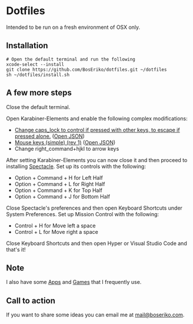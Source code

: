# Dotfiles
Intended to be run on a fresh environment of OSX only.

## Installation

    # Open the default terminal and run the following
    xcode-select --install
    git clone https://github.com/BosEriko/dotfiles.git ~/dotfiles
    sh ~/dotfiles/install.sh

## A few more steps
Close the default terminal.

Open Karabiner-Elements and enable the following complex modifications:
- [Change caps_lock to control if pressed with other keys, to escape if pressed alone.](https://pqrs.org/osx/karabiner/complex_modifications/#caps_lock) ([Open JSON](https://pqrs.org/osx/karabiner/complex_modifications/json/caps_lock.json))
- [Mouse keys (simple) (rev 1)](https://pqrs.org/osx/karabiner/complex_modifications/#mouse_keys_simple) ([Open JSON](https://pqrs.org/osx/karabiner/complex_modifications/json/mouse_keys_simple.json))
- Change right_command+hjkl to arrow keys

After setting Karabiner-Elements you can now close it and then proceed to installing [Spectacle](https://www.spectacleapp.com/). Set up its controls with the following:
- Option + Command + H for Left Half
- Option + Command + L for Right Half
- Option + Command + K for Top Half
- Option + Command + J for Bottom Half

Close Spectacle's preferences and then open Keyboard Shortcuts under System Preferences. Set up Mission Control with the following:
- Control + H for Move left a space
- Control + L for Move right a space

Close Keyboard Shortcuts and then open Hyper or Visual Studio Code and that's it!

## Note
I also have some [Apps](markdown/apps.md) and [Games](markdown/games.md) that I frequently use.

## Call to action
If you want to share some ideas you can email me at mail@boseriko.com.
